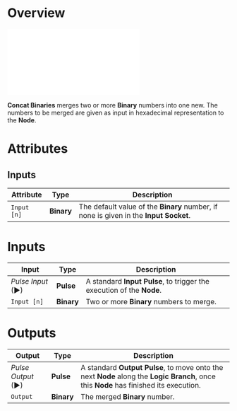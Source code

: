# Overview

![The Concat Binaries Node.](../../.gitbook/assets/concat-binaries.md)

**Concat Binaries** merges two or more **Binary** numbers into one new. The numbers to be merged are given as input in hexadecimal representation to the **Node**.

# Attributes

## Inputs

|Attribute|Type|Description|
|---|---|---|
| `Input [n]` | **Binary** | The default value of the **Binary** number, if none is given in the **Input Socket**. |

# Inputs

|Input|Type|Description|
|---|---|---|
|*Pulse Input* (►)|**Pulse**|A standard **Input Pulse**, to trigger the execution of the **Node**.|
| `Input [n]` | **Binary** | Two or more **Binary** numbers to merge. |

# Outputs

|Output|Type|Description|
|---|---|---|
|*Pulse Output* (►)|**Pulse**|A standard **Output Pulse**, to move onto the next **Node** along the **Logic Branch**, once this **Node** has finished its execution.|
| `Output` | **Binary** | The merged **Binary** number. |


